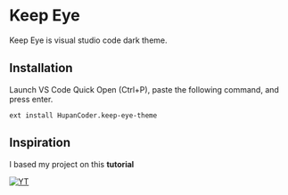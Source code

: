# Keep Eye
Keep Eye is visual studio code dark theme.

## Installation
Launch VS Code Quick Open (Ctrl+P), paste the following command, and press enter.

```Microsoft Visual Studio Solution
ext install HupanCoder.keep-eye-theme
```
## Inspiration
I based my project on this **tutorial**

[![YT](https://img.youtube.com/vi/pGzssFNtWXw/0.jpg)](https://www.youtube.com/watch?v=pGzssFNtWXw)